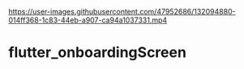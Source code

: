 

https://user-images.githubusercontent.com/47952686/132094880-014ff368-1c83-44eb-a907-ca94a1037331.mp4

# flutter_onboardingScreen
